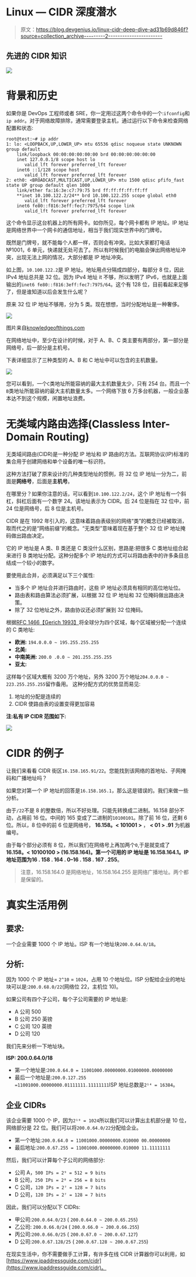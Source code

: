 # Linux — CIDR 深度潜水

> 原文：<https://blog.devgenius.io/linux-cidr-deep-dive-ad31b69d846f?source=collection_archive---------2----------------------->

## 先进的 CIDR 知识

![](img/3b7b4f57d567ea71d988cf3a57c65803.png)

# 背景和历史

如果你是 DevOps 工程师或者 SRE，你一定用过这两个命令中的一个:`ifconfig`和`ip addr`。对于网络故障排除，通常需要登录主机，通过运行以下命令来检查网络配置和状态:

```
root@test:~# ip addr
1: lo: <LOOPBACK,UP,LOWER_UP> mtu 65536 qdisc noqueue state UNKNOWN group default 
    link/loopback 00:00:00:00:00:00 brd 00:00:00:00:00:00
    inet 127.0.0.1/8 scope host lo
       valid_lft forever preferred_lft forever
    inet6 ::1/128 scope host 
       valid_lft forever preferred_lft forever
2: eth0: <BROADCAST,MULTICAST,UP,LOWER_UP> mtu 1500 qdisc pfifo_fast state UP group default qlen 1000
    link/ether fa:16:3e:c7:79:75 brd ff:ff:ff:ff:ff:ff
    **inet 10.100.122.2/24** brd 10.100.122.255 scope global eth0
       valid_lft forever preferred_lft forever
    inet6 fe80::f816:3eff:fec7:7975/64 scope link 
       valid_lft forever preferred_lft forever
```

这个命令显示这台机器上的所有网卡。如你所见，每个网卡都有 IP 地址。IP 地址是网络世界中一个网卡的通信地址，相当于我们现实世界中的门牌号。

既然是门牌号，就不能每个人都一样，否则会有冲突。比如大家都打电话№1001，6 单元，快递就无处可去了。所以有时候我们的电脑会弹出网络地址冲突，出现无法上网的情况，大部分都是 IP 地址冲突。

如上图，`10.100.122.2`是 IP 地址。地址用点分隔成四部分，每部分 8 位，因此 IPv4 地址总共是 32 位。因为 IPv4 地址 it 不够，所以发明了 IPv6，也就是上面输出的`inet6 fe80::f816:3eff:fec7:7975/64`。这个有 128 位，目前看起来足够了，但是谁知道以后会发生什么呢？

原来 32 位 IP 地址不够用，分为 5 类。现在想想，当时分配地址是一种奢侈。

![](img/7884b801c43b76148bc03c88c223e2de.png)

图片来自[knowledgeofthings.com](https://knowledgeofthings.com/dividing-ip-addresses-part-i-classful-networking/)

在网络地址中，至少在设计的时候，对于 A、B、C 类主要有两部分，第一部分是网络号，后一部分是主机号。

下表详细显示了三种类型的 A、B 和 C 地址中可以包含的主机数量。

![](img/4cbc7ff6ad95d2e653cf86b795ea5927.png)

您可以看到，一个`C`类地址所能容纳的最大主机数量太少，只有 254 台。而且一个`B`类地址所能容纳的最大主机数量太多。一个网络下放 6 万多台机器，一般企业基本达不到这个规模，闲置地址浪费。

# 无类域内路由选择(Classless Inter-Domain Routing)

无类域间路由(CIDR)是一种分配 IP 地址和 IP 路由的方法。互联网协议(IP)标准的集合用于创建网络和单个设备的唯一标识符。

这种方法打破了原来设计的几种类型地址的惯例，将 32 位 IP 地址一分为二，前面是**网络号**，后面是**主机号**。

在哪里分？如果你注意的话，可以看到`10.100.122.2/24`，这个 IP 地址有一个斜杠，斜杠后面有一个数字 24。该地址表示为 CIDR。后 24 位是指在 32 位中，前 24 位是网络号，后 8 位是主机号。

CIDR 是在 1992 年引入的，这意味着路由表级别的网络“类”的概念已经被取消，取而代之的是“网络前缀”的概念。“无类型”意味着现在基于整个 32 位 IP 地址掩码做出路由决定。

它的 IP 地址是 A 类、B 类还是 C 类没什么区别，思路是:把很多 C 类地址组合起来进行 B 类地址分配。这种分配多个 IP 地址的方式可以将路由表中的许多条目总结成一个较小的数字。

要使用此合并，必须满足以下三个属性:

*   当多个 IP 地址合并进行路由时，这些 IP 地址必须具有相同的高位地址位。
*   路由表和路由算法必须扩展，以根据 32 位 IP 地址和 32 位掩码做出路由决策。
*   除了 32 位地址之外，路由协议还必须扩展到 32 位掩码。

根据[RFC 1466【Gerich 1993】](https://datatracker.ietf.org/doc/html/rfc1466)将全球分为四个区域，每个区域被分配一个连续的 C 类地址:

*   **欧洲:** `194.0.0.0 ~ 195.255.255.255`
*   **北美:**
*   **中南美洲:** `200.0 .0.0 ~ 201.255.255.255`
*   **亚太:**

这样每个区域大概有 3200 万个地址，另外 3200 万个地址`204.0.0.0 ~ 223.255.255.255`留作备用。
这种分配方式的优势显而易见:

1.  地址的分配是连续的
2.  CIDR 使路由表的设置变得更加容易

**注:私有 IP CIDR 范围如下:**

![](img/854b63be3c013e0410444051ed414261.png)

# CIDR 的例子

让我们来看看 CIDR 街区`16.158.165.91/22`。您能找到该网络的首地址、子网掩码和广播地址吗？

如果您对第一个 IP 地址的回答是`16.158.165.1`，那么这是错误的。我们来做一些分析。

由于`/22`不是 8 的整数倍，所以不好处理。只能先转换成二进制。16.158 部分不动，占用前 16 位。中间的 165 变成了二进制的`10100101`。除了前 16 位，还剩 6 位。所以，8 位中的前 6 位是网络号， **16.158。< 101001 >** ， **< 01 > .91** 为机器编号。

由于每个部分必须有 8 位，所以我们在网络号上再加两个`0`,于是就变成了 **16.158。< 10100100 > (16.158.164)。第一个可用的 IP 地址是 16.158.164.1。**IP 地址范围为**16 . 158 . 164 . 0–16 . 158 . 167 . 255**。

> 注意，16.158.164.0 是网络地址，16.158.164.255 是网络广播地址。两个都是保留的。

# 真实生活用例

## 要求:

一个企业需要 1000 个 IP 地址。ISP 有一个地址块`200.0.64.0/18`。

## 分析:

因为 1000 个 IP 地址= `2^10` = `1024`，占用 10 个地址位。ISP 分配给企业的地址块可以是:`200.0.68.0/22`(网络位 22，主机位 10)。

如果公司有四个子公司，每个子公司需要的 IP 地址是:

*   A 公司 500
*   B 公司 250 英镑
*   C 公司 120 英镑
*   D 公司 120

我们先来分析一下地址块。

**ISP: 200.0.64.0/18**

*   第一个地址是:`200.0.64.0 = 11001000.00000000.01000000.00000000`
*   最后一个地址是:`200.0.127.255 =11001000.00000000.01111111.11111111`ISP 地址总数是`2¹⁴ = 16384`。

## 企业 CIDRs

该企业需要 1000 个 IP，因为`2¹⁰ = 1024`所以我们可以计算出主机部分是 10 位，网络部分是 22 位。我们可以将`200.0.64.0/22`分配给企业。

*   第一个地址:`200.0.64.0 = 11001000.00000000.010000 00.00000000`
*   最后地址:`200.0.67.255 = 11001000.00000000.010000 11.11111111`

然后，我们可以计算每个子公司的网络部分:

*   公司 A，`500 IPs = 2⁹ = 512 = 9 bits`
*   B 公司，`250 IPs = 2⁸ = 256 = 8 bits`
*   C 公司，`120 IPs = 2⁷ = 128 = 7 bits`
*   D 公司，`120 IPs = 2⁷ = 128 = 7 bits`

因此，我们可以分配以下 CIDRs:

*   甲公司:`200.0.64.0/23` ( `200.0.64.0 ~ 200.0.65.255`)
*   乙公司: `200.0.66.0/24` ( `200.0.66.0 ~ 200.0.66.255`)
*   丙公司:`200.0.66.0/25` ( `200.0.67.0 ~ 200.0.67.127`)
*   D 公司:`200.0.67.128/25` ( `200.0.67.128 ~ 200.0.67.255`)

在现实生活中，你不需要做手工计算，有许多在线 CIDR 计算器你可以利用，如[https://www.ipaddressguide.com/cidr](https://www.ipaddressguide.com/cidr)。